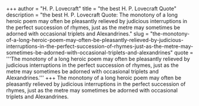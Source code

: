 +++
author = "H. P. Lovecraft"
title = "the best H. P. Lovecraft Quote"
description = "the best H. P. Lovecraft Quote: The monotony of a long heroic poem may often be pleasantly relieved by judicious interruptions in the perfect succession of rhymes, just as the metre may sometimes be adorned with occasional triplets and Alexandrines."
slug = "the-monotony-of-a-long-heroic-poem-may-often-be-pleasantly-relieved-by-judicious-interruptions-in-the-perfect-succession-of-rhymes-just-as-the-metre-may-sometimes-be-adorned-with-occasional-triplets-and-alexandrines"
quote = '''The monotony of a long heroic poem may often be pleasantly relieved by judicious interruptions in the perfect succession of rhymes, just as the metre may sometimes be adorned with occasional triplets and Alexandrines.'''
+++
The monotony of a long heroic poem may often be pleasantly relieved by judicious interruptions in the perfect succession of rhymes, just as the metre may sometimes be adorned with occasional triplets and Alexandrines.
